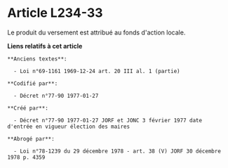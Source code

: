 # Article L234-33

Le produit du versement est attribué au fonds d'action locale.

**Liens relatifs à cet article**

	**Anciens textes**:

	  - Loi n°69-1161 1969-12-24 art. 20 III al. 1 (partie)

	**Codifié par**:

	  - Décret n°77-90 1977-01-27

	**Créé par**:

	  - Décret n°77-90 1977-01-27 JORF et JONC 3 février 1977 date d'entrée en vigueur élection des maires

	**Abrogé par**:

	  - Loi n°78-1239 du 29 décembre 1978 - art. 38 (V) JORF 30 décembre 1978 p. 4359
